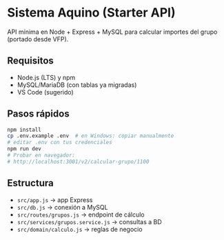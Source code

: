 # Sistema Aquino (Starter API)

API mínima en Node + Express + MySQL para calcular importes del grupo (portado desde VFP).

## Requisitos
- Node.js (LTS) y npm
- MySQL/MariaDB (con tablas ya migradas)
- VS Code (sugerido)

## Pasos rápidos

```bash
npm install
cp .env.example .env  # en Windows: copiar manualmente
# editar .env con tus credenciales
npm run dev
# Probar en navegador:
# http://localhost:3001/v2/calcular-grupo/1100
```

## Estructura
- `src/app.js`  -> app Express
- `src/db.js`   -> conexión a MySQL
- `src/routes/grupos.js` -> endpoint de cálculo
- `src/services/grupos.service.js` -> consultas a BD
- `src/domain/calculo.js` -> reglas de negocio
